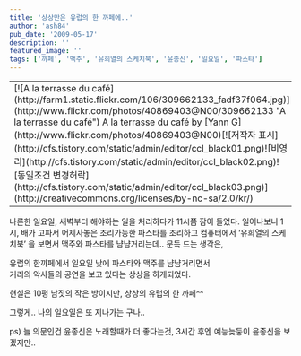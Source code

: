 ```yaml
---
title: '상상만은 유럽의 한 까페에..'
author: 'ash84'
pub_date: '2009-05-17'
description: ''
featured_image: ''
tags: ['까페', '맥주', '유희열의 스케치북', '윤종신', '일요일', '파스타']
---
```



<table class="flickrImgSearch">  
<tbody>  
<tr>  
<td>[![A la terrasse du café](http://farm1.static.flickr.com/106/309662133_fadf37f064.jpg)](http://www.flickr.com/photos/40869403@N00/309662133 "A la terrasse du café")  
<span>A la terrasse du café by [Yann G](http://www.flickr.com/photos/40869403@N00)</span>[![저작자 표시](http://cfs.tistory.com/static/admin/editor/ccl_black01.png)![비영리](http://cfs.tistory.com/static/admin/editor/ccl_black02.png)![동일조건 변경허락](http://cfs.tistory.com/static/admin/editor/ccl_black03.png)](http://creativecommons.org/licenses/by-nc-sa/2.0/kr/)</td></tr></tbody></table>  
 나른한 일요일, 새벽부터 해야하는 일을 처리하다가 11시쯤 잠이 들었다.   
 일어나보니 1시, 배가 고파서 어제사놓은 조리가능한 파스타를 조리하고   
 컴퓨터에서 ‘유희열의 스케치북’ 을 보면서 맥주와 파스타를 냠냠거리는데.. 문득 드는 생각은,

유럽의 한까페에서 일요일 낮에 파스타와 맥주를 냠냠거리면서   
 거리의 악사들의 공연을 보고 있다는 상상을 하게되었다.

현실은 10평 남짓의 작은 방이지만, 상상의 유럽의 한 까페^^

그렇게.. 나의 일요일은 또 지나가는 구나..

ps) 늘 의문인건 윤종신은 노래할때가 더 좋다는것, 3시간 후엔 예능늦둥이 윤종신을 보겠지만..



